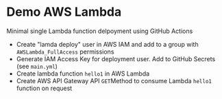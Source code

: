 # Demo AWS Lambda

Minimal single Lambda function delpoyment using GitHub Actions

- Create "lamda deploy" user in AWS IAM and add to a group with `AWSLambda_FullAccess` permissions
- Generate IAM Access Key for deployment user. Add to GitHub Secrets (see `main.yml`)
- Create lambda function `hello1` in AWS Lambda
- Create AWS API Gateway API `GET`Method to consume Lambda `hello1` function on request
